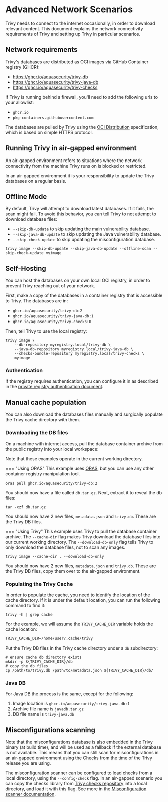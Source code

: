 # Advanced Network Scenarios

Trivy needs to connect to the internet occasionally, in order to download relevant content. This document explains the network connectivity requirements of Trivy and setting up Trivy in particular scenarios.

## Network requirements

Trivy's databases are distributed as OCI images via GitHub Container registry (GHCR):

- <https://ghcr.io/aquasecurity/trivy-db>
- <https://ghcr.io/aquasecurity/trivy-java-db>
- <https://ghcr.io/aquasecurity/trivy-checks>

If Trivy is running behind a firewall, you'll need to add the following urls to your allowlist:

- `ghcr.io`
- `pkg-containers.githubusercontent.com`

The databases are pulled by Trivy using the [OCI Distribution](https://github.com/opencontainers/distribution-spec) specification, which is based on simple HTTPS protocol.

## Running Trivy in air-gapped environment

An air-gapped environment refers to situations where the network connectivity from the machine Trivy runs on is blocked or restricted.

In an air-gapped environment it is your responsibility to update the Trivy databases on a regular basis. 

## Offline Mode

By default, Trivy will attempt to download latest databases. If it fails, the scan might fail. To avoid this behavior, you can tell Trivy to not attempt to download database files:

- `--skip-db-update` to skip updating the main vulnerability database.
- `--skip-java-db-update` to skip updating the Java vulnerability database.
- `--skip-check-update` to skip updating the misconfiguration database.

```shell
trivy image --skip-db-update --skip-java-db-update --offline-scan --skip-check-update myimage
```

## Self-Hosting

You can host the databases on your own local OCI registry, in order to prevent Trivy reaching out of your network.  

First, make a copy of the databases in a container registry that is accessible to Trivy. The databases are in:

- `ghcr.io/aquasecurity/trivy-db:2`
- `ghcr.io/aquasecurity/trivy-java-db:1`
- `ghcr.io/aquasecurity/trivy-checks:0`

Then, tell Trivy to use the local registry:

```shell
trivy image \
    --db-repository myregistry.local/trivy-db \
    --java-db-repository myregistry.local/trivy-java-db \
    --checks-bundle-repository myregistry.local/trivy-checks \
    myimage
```

### Authentication

If the registry requires authentication, you can configure it in as described in the [private registry authentication document](../advanced/private-registries/index.md).

## Manual cache population

You can also download the databases files manually and surgically populate the Trivy cache directory with them.

### Downloading the DB files

On a machine with internet access, pull the database container archive from the public registry into your local workspace:

Note that these examples operate in the current working directory.

=== "Using ORAS"
This example uses [ORAS](https://oras.land), but you can use any other container registry manipulation tool.

```shell
oras pull ghcr.io/aquasecurity/trivy-db:2
```

You should now have a file called `db.tar.gz`. Next, extract it to reveal the db files:

```shell
tar -xzf db.tar.gz
```

You should now have 2 new files, `metadata.json` and `trivy.db`. These are the Trivy DB files.

=== "Using Trivy"
This example uses Trivy to pull the database container archive. The `--cache-dir` flag makes Trivy download the database files into our current working directory. The `--download-db-only` flag tells Trivy to only download the database files, not to scan any images.

```shell
trivy image --cache-dir . --download-db-only
```

You should now have 2 new files, `metadata.json` and `trivy.db`. These are the Trivy DB files, copy them over to the air-gapped environment.

### Populating the Trivy Cache

In order to populate the cache, you need to identify the location of the cache directory. If it is under the default location, you can run the following command to find it:

```shell
trivy -h | grep cache
```

For the example, we will assume the `TRIVY_CACHE_DIR` variable holds the cache location:

```shell
TRIVY_CACHE_DIR=/home/user/.cache/trivy
```

Put the Trivy DB files in the Trivy cache directory under a `db` subdirectory:

```shell
# ensure cache db directory exists
mkdir -p ${TRIVY_CACHE_DIR}/db
# copy the db files
cp /path/to/trivy.db /path/to/metadata.json ${TRIVY_CACHE_DIR}/db/
```

### Java DB

For Java DB the process is the same, except for the following:

1. Image location is `ghcr.io/aquasecurity/trivy-java-db:1`
2. Archive file name is `javadb.tar.gz`
3. DB file name is `trivy-java.db`

## Misconfigurations scanning

Note that the misconfigurations database is also embedded in the Trivy binary (at build time), and will be used as a fallback if the external database is not available. This means that you can still scan for misconfigurations in an air-gapped environment using the Checks from the time of the Trivy release you are using.

The misconfiguration scanner can be configured to load checks from a local directory, using the `--config-check` flag. In an air-gapped scenario you can copy the checks library from [Trivy checks repository](https://github.com/aquasecurity/trivy-checks) into a local directory, and load it with this flag. See more in the [Misconfiguration scanner documentation](../scanner/misconfiguration/index.md).
